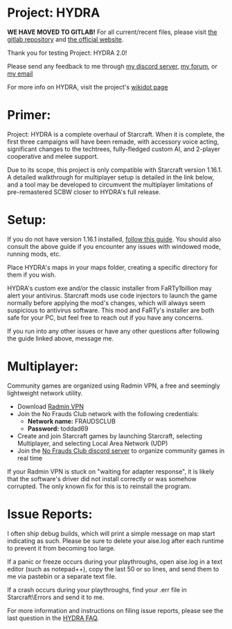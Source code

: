 # Project: HYDRA

**WE HAVE MOVED TO GITLAB!**
For all current/recent files, please visit [the gitlab repository](https://gitlab.com/the-no-frauds-club/release/HYDRA-beta) and [the official website](http://www.fraudsclub.com/hydra/).

Thank you for testing Project: HYDRA 2.0!

Please send any feedback to me through [my discord server](https://discordapp.com/invite/s5SKBmY), [my forum](https://thenofraudsclub.proboards.com), or [my email](mailto:Pronogo@hotmail.com)

For more info on HYDRA, visit the project's [wikidot page](http://pr0nogo.wikidot.com/sc-hydra)

# Primer:

Project: HYDRA is a complete overhaul of Starcraft. When it is complete, the first three campaigns will have been remade, with accessory voice acting, significant changes to the techtrees, fully-fledged custom AI, and 2-player cooperative and melee support.

Due to its scope, this project is only compatible with Starcraft version 1.16.1. A detailed walkthrough for multiplayer setup is detailed in the link below, and a tool may be developed to circumvent the multiplayer limitations of pre-remastered SCBW closer to HYDRA's full release.

# Setup:
If you do not have version 1.16.1 installed, [follow this guide](http://pr0nogo.wikidot.com/sc-play).
You should also consult the above guide if you encounter any issues with windowed mode, running mods, etc.

Place HYDRA's maps in your maps folder, creating a specific directory for them if you wish.

HYDRA's custom exe and/or the classic installer from FaRTy1billion may alert your antivirus. Starcraft mods use code injectors to launch the game normally before applying the mod's changes, which will always seem suspicious to antivirus software. This mod and FaRTy's installer are both safe for your PC, but feel free to reach out if you have any concerns.

If you run into any other issues or have any other questions after following the guide linked above, message me.

# Multiplayer:
Community games are organized using Radmin VPN, a free and seemingly lightweight network utility.

* Download [Radmin VPN](https://www.radmin-vpn.com/)
* Join the No Frauds Club network with the following credentials:
  * __Network name:__ FRAUDSCLUB
  * __Password:__ toddad69
* Create and join Starcraft games by launching Starcraft, selecting Multiplayer, and selecting Local Area Network (UDP)
* Join the [No Frauds Club discord server](https://discordapp.com/invite/s5SKBmY) to organize community games in real time

If your Radmin VPN is stuck on "waiting for adapter response", it is likely that the software's driver did not install correctly or was somehow corrupted. The only known fix for this is to reinstall the program.

# Issue Reports:
I often ship debug builds, which will print a simple message on map start indicating as such. Please be sure to delete your aise.log after each runtime to prevent it from becoming too large.

If a panic or freeze occurs during your playthroughs, open aise.log in a text editor (such as notepad++), copy the last 50 or so lines, and send them to me via pastebin or a separate text file.

If a crash occurs during your playthroughs, find your .err file in Starcraft\Errors and send it to me.

For more information and instructions on filing issue reports, please see the last question in the [HYDRA FAQ](http://pr0nogo.wikidot.com/sc-hydra#toc1).
